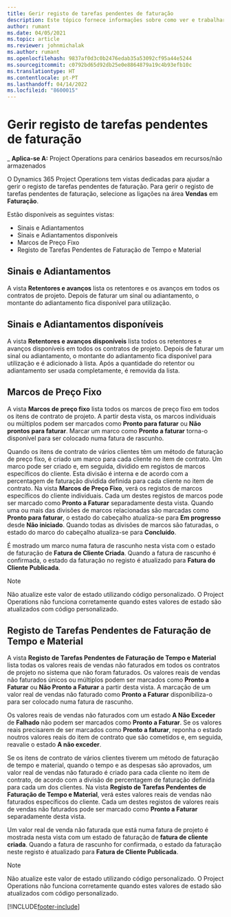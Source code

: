 ```yaml
---
title: Gerir registo de tarefas pendentes de faturação
description: Este tópico fornece informações sobre como ver e trabalhar com tarefas pendentes de faturação no Project Operations.
author: rumant
ms.date: 04/05/2021
ms.topic: article
ms.reviewer: johnmichalak
ms.author: rumant
ms.openlocfilehash: 9837af0d3c0b2476edab35a53092cf95a44e5244
ms.sourcegitcommit: c0792bd65d92db25e0e8864879a19c4b93efb10c
ms.translationtype: HT
ms.contentlocale: pt-PT
ms.lasthandoff: 04/14/2022
ms.locfileid: "8600015"
---
```

# <a name="manage-billing-backlog"></a>Gerir registo de tarefas pendentes de faturação

_ **Aplica-se A:** Project Operations para cenários baseados em recursos/não armazenados

O Dynamics 365 Project Operations tem vistas dedicadas para ajudar a gerir o registo de tarefas pendentes de faturação. Para gerir o registo de tarefas pendentes de faturação, selecione as ligações na área **Vendas** em **Faturação**. 

Estão disponíveis as seguintes vistas:

- Sinais e Adiantamentos
- Sinais e Adiantamentos disponíveis
- Marcos de Preço Fixo
- Registo de Tarefas Pendentes de Faturação de Tempo e Material

## <a name="retainers-and-advances"></a>Sinais e Adiantamentos

A vista **Retentores e avanços** lista os retentores e os avanços em todos os contratos de projeto. Depois de faturar um sinal ou adiantamento, o montante do adiantamento fica disponível para utilização.

## <a name="available-retainers-and-advances"></a>Sinais e Adiantamentos disponíveis

A vista **Retentores e avanços disponíveis** lista todos os retentores e avanços disponíveis em todos os contratos de projeto. Depois de faturar um sinal ou adiantamento, o montante do adiantamento fica disponível para utilização e é adicionado à lista. Após a quantidade do retentor ou adiantamento ser usada completamente, é removida da lista.

## <a name="fixed-price-milestones"></a>Marcos de Preço Fixo

A vista **Marcos de preço fixo** lista todos os marcos de preço fixo em todos os itens de contrato de projeto. A partir desta vista, os marcos individuais ou múltiplos podem ser marcados como **Pronto para faturar** ou **Não prontos para faturar**. Marcar um marco como **Pronto a faturar** torna-o disponível para ser colocado numa fatura de rascunho.

Quando os itens de contrato de vários clientes têm um método de faturação de preço fixo, é criado um marco para cada cliente no item de contrato. Um marco pode ser criado e, em seguida, dividido em registos de marcos específicos do cliente. Esta divisão é interna e de acordo com a percentagem de faturação dividida definida para cada cliente no item de contrato. Na vista **Marcos de Preço Fixo**, verá os registos de marcos específicos do cliente individuais. Cada um destes registos de marcos pode ser marcado como **Pronto a Faturar** separadamente desta vista. Quando uma ou mais das divisões de marcos relacionadas são marcadas como **Pronto para faturar**, o estado do cabeçalho atualiza-se para **Em progresso** desde **Não iniciado**. Quando todas as divisões de marcos são faturadas, o estado do marco do cabeçalho atualiza-se para **Concluído**.

É mostrado um marco numa fatura de rascunho nesta vista com o estado de faturação de **Fatura de Cliente Criada**. Quando a fatura de rascunho é confirmada, o estado da faturação no registo é atualizado para **Fatura do Cliente Publicada**. 

> [!NOTE] 
> Não atualize este valor de estado utilizando código personalizado. O Project Operations não funciona corretamente quando estes valores de estado são atualizados com código personalizado.

## <a name="time-and-material-billing-backlog"></a>Registo de Tarefas Pendentes de Faturação de Tempo e Material

A vista **Registo de Tarefas Pendentes de Faturação de Tempo e Material** lista todas os valores reais de vendas não faturados em todos os contratos de projeto no sistema que não foram faturados. Os valores reais de vendas não faturados únicos ou múltiplos podem ser marcados como **Pronto a Faturar** ou **Não Pronto a Faturar** a partir desta vista. A marcação de um valor real de vendas não faturado como **Pronto a Faturar** disponibiliza-o para ser colocado numa fatura de rascunho.

Os valores reais de vendas não faturados com um estado **A Não Exceder** de **Falhado** não podem ser marcados como **Pronto a Faturar**. Se os valores reais precisarem de ser marcados como **Pronto a faturar**, reponha o estado noutros valores reais do item de contrato que são cometidos e, em seguida, reavalie o estado **A não exceder**.

Se os itens de contrato de vários clientes tiverem um método de faturação de tempo e material, quando o tempo e as despesas são aprovados, um valor real de vendas não faturado é criado para cada cliente no item de contrato, de acordo com a divisão de percentagem de faturação definida para cada um dos clientes. Na vista **Registo de Tarefas Pendentes de Faturação de Tempo e Material**, verá estes valores reais de vendas não faturados específicos do cliente. Cada um destes registos de valores reais de vendas não faturados pode ser marcado como **Pronto a Faturar** separadamente desta vista.

Um valor real de venda não faturada que está numa fatura de projeto é mostrada nesta vista com um estado de faturação de **fatura de cliente criada**. Quando a fatura de rascunho for confirmada, o estado da faturação neste registo é atualizado para **Fatura de Cliente Publicada**. 

> [!NOTE] 
> Não atualize este valor de estado utilizando código personalizado. O Project Operations não funciona corretamente quando estes valores de estado são atualizados com código personalizado.


[!INCLUDE[footer-include](../includes/footer-banner.md)]
